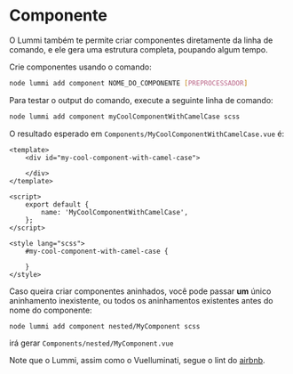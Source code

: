 # Componente

O Lummi também te permite criar componentes diretamente da linha de comando, e ele gera uma estrutura completa, poupando algum tempo.

Crie componentes usando o comando:
``` sh
node lummi add component NOME_DO_COMPONENTE [PREPROCESSADOR]
```

Para testar o output do comando, execute a seguinte linha de comando:

``` sh
node lummi add component myCoolComponentWithCamelCase scss
```

O resultado esperado em `Components/MyCoolComponentWithCamelCase.vue` é:

``` vue
<template>
	<div id="my-cool-component-with-camel-case">

	</div>
</template>

<script>
	export default {
		name: 'MyCoolComponentWithCamelCase',
	};
</script>

<style lang="scss">
	#my-cool-component-with-camel-case {

	}
</style>
```

Caso queira criar componentes aninhados, você pode passar **um**
único aninhamento inexistente, ou todos os aninhamentos existentes antes do nome do componente:

```
node lummi add component nested/MyComponent scss
```

irá gerar `Components/nested/MyComponent.vue`

Note que o Lummi, assim como o Vuelluminati, segue o lint do [airbnb](https://github.com/airbnb/javascript).
